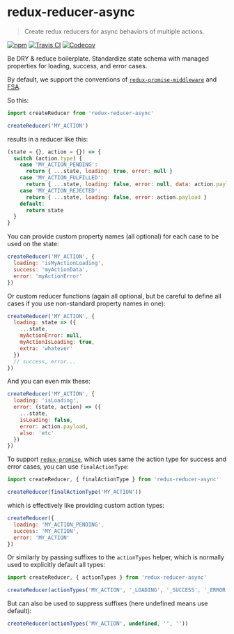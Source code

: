 # redux-reducer-async
> Create redux reducers for async behaviors of multiple actions.

[![npm](https://img.shields.io/npm/v/redux-reducer-async.svg)](https://npmjs.com/package/redux-reducer-async) 
[![Travis CI](https://img.shields.io/travis/AndersDJohnson/redux-reducer-async.svg)](https://travis-ci.org/AndersDJohnson/redux-reducer-async)
[![Codecov](https://img.shields.io/codecov/c/github/AndersDJohnson/redux-reducer-async.svg)](https://codecov.io/gh/AndersDJohnson/redux-reducer-async)

Be DRY & reduce boilerplate.
Standardize state schema with managed properties for loading, success, and error cases.

By default, we support the conventions of [`redux-promise-middleware`][redux-promise-middleware] and [FSA].

So this:

```js
import createReducer from 'redux-reducer-async'

createReducer('MY_ACTION')
```

results in a reducer like this:

```js
(state = {}, action = {}) => {
  switch (action.type) {
    case 'MY_ACTION_PENDING':
      return { ...state, loading: true, error: null }
    case 'MY_ACTION_FULFILLED':
      return { ...state, loading: false, error: null, data: action.payload }
    case 'MY_ACTION_REJECTED':
      return { ...state, loading: false, error: action.payload }
    default:
      return state
  }
}
```

You can provide custom property names (all optional) for each case to be used on the state:

```js
createReducer('MY_ACTION', {
  loading: 'isMyActionLoading',
  success: 'myActionData',
  error: 'myActionError'
})
```

Or custom reducer functions (again all optional, but be careful to define all cases if you use non-standard property names in one):

```js
createReducer('MY_ACTION', {
  loading: state => ({
    ...state,
    myActionError: null,
    myActionIsLoading: true,
    extra: 'whatever'
  })
  // success, error...
})
```

And you can even mix these:

```js
createReducer('MY_ACTION', {
  loading: 'isLoading',
  error: (state, action) => ({
    ...state,
    isLoading: false,
    error: action.payload,
    also: 'etc'
  })
})
```

To support [`redux-promise`][redux-promise], which uses same the action type for success and error cases,
you can use `finalActionType`:

```js
import createReducer, { finalActionType } from 'redux-reducer-async'

createReducer(finalActionType('MY_ACTION'))
```

which is effectively like providing custom action types:

```js
createReducer({
  loading: 'MY_ACTION_PENDING',
  success: 'MY_ACTION',
  error: 'MY_ACTION'
})
```

Or similarly by passing suffixes to the `actionTypes` helper, 
which is normally used to explicitly default all types:

```js
import createReducer, { actionTypes } from 'redux-reducer-async'

createReducer(actionTypes('MY_ACTION', '_LOADING', '_SUCCESS', '_ERROR'))
```

But can also be used to suppress suffixes (here undefined means use default):

```js
createReducer(actionTypes('MY_ACTION', undefined, '', ''))
```


[redux-promise-middleware]: https://github.com/pburtchaell/redux-promise-middleware
[redux-promise]: https://github.com/acdlite/redux-promise
[FSA]: https://github.com/acdlite/flux-standard-action
